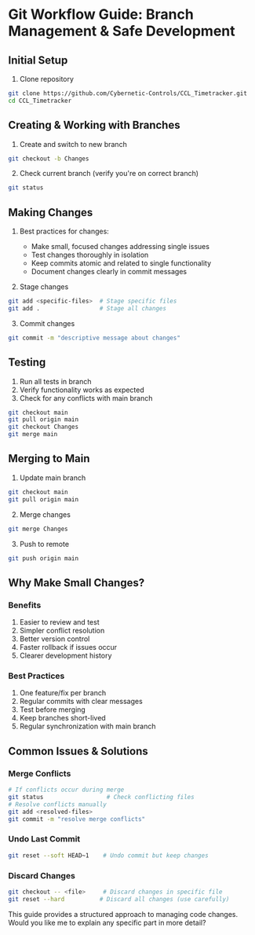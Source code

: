 # Git Workflow Guide: Branch Management & Safe Development

## Initial Setup
1. Clone repository
```bash
git clone https://github.com/Cybernetic-Controls/CCL_Timetracker.git
cd CCL_Timetracker
```

## Creating & Working with Branches
1. Create and switch to new branch
```bash
git checkout -b Changes
```

2. Check current branch (verify you're on correct branch)
```bash
git status
```

## Making Changes
1. Best practices for changes:
   - Make small, focused changes addressing single issues
   - Test changes thoroughly in isolation
   - Keep commits atomic and related to single functionality
   - Document changes clearly in commit messages

2. Stage changes
```bash
git add <specific-files>  # Stage specific files
git add .                 # Stage all changes
```

3. Commit changes
```bash
git commit -m "descriptive message about changes"
```

## Testing
1. Run all tests in branch
2. Verify functionality works as expected
3. Check for any conflicts with main branch
```bash
git checkout main
git pull origin main
git checkout Changes
git merge main
```

## Merging to Main
1. Update main branch
```bash
git checkout main
git pull origin main
```

2. Merge changes
```bash
git merge Changes
```

3. Push to remote
```bash
git push origin main
```

## Why Make Small Changes?

### Benefits
1. Easier to review and test
2. Simpler conflict resolution
3. Better version control
4. Faster rollback if issues occur
5. Clearer development history

### Best Practices
1. One feature/fix per branch
2. Regular commits with clear messages
3. Test before merging
4. Keep branches short-lived
5. Regular synchronization with main branch

## Common Issues & Solutions

### Merge Conflicts
```bash
# If conflicts occur during merge
git status                  # Check conflicting files
# Resolve conflicts manually
git add <resolved-files>
git commit -m "resolve merge conflicts"
```

### Undo Last Commit
```bash
git reset --soft HEAD~1    # Undo commit but keep changes
```

### Discard Changes
```bash
git checkout -- <file>     # Discard changes in specific file
git reset --hard          # Discard all changes (use carefully)
```


This guide provides a structured approach to managing code changes. Would you like me to explain any specific part in more detail?